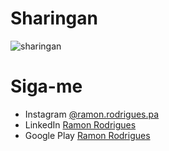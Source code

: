 # Sharingan

![sharingan](https://media2.giphy.com/media/TjRiG3Ud7v2gsFFTEn/giphy.gif)

# Siga-me
* Instagram [@ramon.rodrigues.pa](https://www.instagram.com/ramon.rodrigues.pa/)
* LinkedIn  [Ramon Rodrigues](https://www.linkedin.com/in/ramon-rodrigues-pa)
* Google Play [Ramon Rodrigues](https://play.google.com/store/apps/developer?id=Ramon+Rodrigues)
